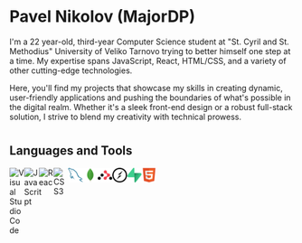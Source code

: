 <h1>Pavel Nikolov (MajorDP)</h1>

I'm a 22 year-old, third-year Computer Science student at "St. Cyril and St. Methodius" University of Veliko Tarnovo trying to better himself one step at a time. My expertise spans JavaScript, React, HTML/CSS, and a variety of other cutting-edge technologies. 

Here, you'll find my projects that showcase my skills in creating dynamic, user-friendly applications and pushing the boundaries of what's possible in the digital realm. Whether it's a sleek front-end design or a robust full-stack solution, I strive to blend my creativity with technical prowess.

#

<h2>Languages and Tools</h2>
<p>
  
<img align="left" alt="Visual Studio Code" width="26px" src="https://camo.githubusercontent.com/25d07ba4220a3fcadb4af12394d157494ec298dec4ecd86321961427ea18c9e8/68747470733a2f2f63646e2e6a7364656c6976722e6e65742f67682f64657669636f6e732f64657669636f6e2f69636f6e732f7673636f64652f7673636f64652d6f726967696e616c2e737667" data-canonical-src="https://cdn.jsdelivr.net/gh/devicons/devicon/icons/vscode/vscode-original.svg" style="max-width: 100%;">
<img align="left" alt="JavaScript" width="26px" src="https://camo.githubusercontent.com/16bbe3c62e06c0099a8bd86816b7993b3eb49d8cd21eb74c7bff7db7dc3787b7/68747470733a2f2f63646e2e6a7364656c6976722e6e65742f67682f64657669636f6e732f64657669636f6e2f69636f6e732f6a6176617363726970742f6a6176617363726970742d6f726967696e616c2e737667" data-canonical-src="https://cdn.jsdelivr.net/gh/devicons/devicon/icons/javascript/javascript-original.svg" style="max-width: 100%;">
<img align="left" alt="React" width="26px" src="https://camo.githubusercontent.com/aed5f69c00ea3fd8c8bc70b89d236efae340eb3024526fd11bcba51c80c4aa40/68747470733a2f2f63646e2e6a7364656c6976722e6e65742f67682f64657669636f6e732f64657669636f6e2f69636f6e732f72656163742f72656163742d6f726967696e616c2e737667" data-canonical-src="https://cdn.jsdelivr.net/gh/devicons/devicon/icons/react/react-original.svg" style="max-width: 100%;">
<img align="left" alt="CSS3" width="26px" src="https://camo.githubusercontent.com/0da944f181647261c840e34b20ed7e3ca44ddc150869c6ea550cf98d06c81a37/68747470733a2f2f63646e2e6a7364656c6976722e6e65742f67682f64657669636f6e732f64657669636f6e2f69636f6e732f637373332f637373332d6f726967696e616c2e737667" data-canonical-src="https://cdn.jsdelivr.net/gh/devicons/devicon/icons/css3/css3-original.svg" style="max-width: 100%;">
<img align="left" alt="React" width="26px" src="https://github.com/devicons/devicon/blob/v2.16.0/icons/mysql/mysql-original.svg" data-canonical-src="https://github.com/devicons/devicon/blob/v2.16.0/icons/mysql/mysql-original.svg" style="max-width: 100%;">
<img align="left" alt="React" width="26px" src="https://github.com/devicons/devicon/blob/v2.16.0/icons/mongodb/mongodb-original.svg" data-canonical-src="https://github.com/devicons/devicon/blob/v2.16.0/icons/mongodb/mongodb-original.svg" style="max-width: 100%;">
<img align="left" alt="React" width="26px" src="https://github.com/devicons/devicon/blob/v2.16.0/icons/reactrouter/reactrouter-original.svg" data-canonical-src="https://github.com/devicons/devicon/blob/v2.16.0/icons/reactrouter/reactrouter-original.svg" style="max-width: 100%;">
<img align="left" alt="React" width="26px" src="https://github.com/devicons/devicon/blob/v2.16.0/icons/socketio/socketio-original.svg" data-canonical-src="https://github.com/devicons/devicon/blob/v2.16.0/icons/socketio/socketio-original.svg" style="max-width: 100%;">
<img align="left" alt="React" width="26px" src="https://github.com/devicons/devicon/blob/v2.16.0/icons/supabase/supabase-original.svg" data-canonical-src="https://github.com/devicons/devicon/blob/v2.16.0/icons/supabase/supabase-original.svg" style="max-width: 100%;">
<img align="left" alt="React" width="26px" src="https://github.com/devicons/devicon/blob/v2.16.0/icons/html5/html5-original.svg" data-canonical-src="https://github.com/devicons/devicon/blob/v2.16.0/icons/html5/html5-original.svg" style="max-width: 100%;">
</p>

<!--
**MajorDP/MajorDP** is a ✨ _special_ ✨ repository because its `README.md` (this file) appears on your GitHub profile.

Here are some ideas to get you started:

- 🔭 I’m currently working on ...
- 🌱 I’m currently learning ...
- 👯 I’m looking to collaborate on ...
- 🤔 I’m looking for help with ...
- 💬 Ask me about ...
- 📫 How to reach me: ...
- 😄 Pronouns: ...
- ⚡ Fun fact: ...
-->
